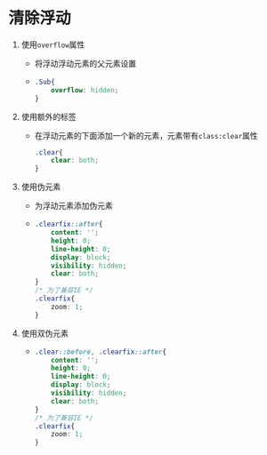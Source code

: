 # 清除浮动

1. 使用`overflow`属性

   - 将浮动浮动元素的父元素设置

   - ```css
     .Sub{
         overflow: hidden;
     }
     ```

2. 使用额外的标签

   - 在浮动元素的下面添加一个新的元素，元素带有`class:clear`属性

     ```css
     .clear{
         clear: both;
     }
     ```

3. 使用伪元素

   - 为浮动元素添加伪元素

   - ```css
     .clearfix::after{
         content: '';
         height: 0;
         line-height: 0;
         display: block;
         visibility: hidden;
         clear: both;
     }
     /* 为了兼容IE */
     .clearfix{
         zoom: 1;
     }
     ```

     

4. 使用双伪元素

   - ```css
     .clear::before, .clearfix::after{
         content: '';
         height: 0;
         line-height: 0;
         display: block;
         visibility: hidden;
         clear: both;
     }
     /* 为了兼容IE */
     .clearfix{
         zoom: 1;
     }
     ```

     